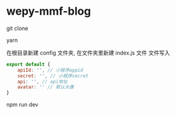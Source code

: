 # wepy-mmf-blog

git clone

yarn

在根目录新建 config 文件夹, 在文件夹里新建 index.js 文件
文件写入
```javascript
export default {
    apiId: '', // 小程序appid
    secret: '', // 小程序secret
    api: '', // api地址
    avatar: '' // 默认头像
}
```

npm run dev
